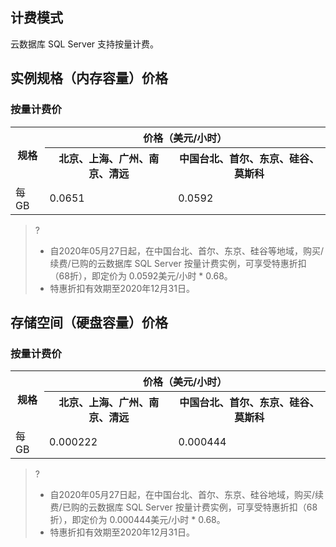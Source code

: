 ## 计费模式
云数据库 SQL Server 支持按量计费。
>

## 实例规格（内存容量）价格



### 按量计费价
<table>
<tr>
<th rowspan = "2" >规格</th>
<th colspan = "3" style="text-align:center">价格（美元/小时）</th>
</tr>
<tr>
<th>北京、上海、广州、南京、清远</th>
<th>中国台北、首尔、东京、硅谷、莫斯科</th>
</tr>
<tr>
<td>每 GB</td>
<td>0.0651</td>
<td>0.0592</td>
</tr>
</tbody></table>

>?
>- 自2020年05月27日起，在中国台北、首尔、东京、硅谷等地域，购买/续费/已购的云数据库 SQL Server 按量计费实例，可享受特惠折扣（68折），即定价为 0.0592美元/小时 * 0.68。
>- 特惠折扣有效期至2020年12月31日。
>

## 存储空间（硬盘容量）价格


### 按量计费价
<table>
<tr>
<th rowspan = "2" >规格</th>
<th colspan = "3" style="text-align:center">价格（美元/小时）</th>
</tr>
<tr>
<th>北京、上海、广州、南京、清远</th>
<th>中国台北、首尔、东京、硅谷、莫斯科</th>
</tr>
<tr>
<td>每 GB</td>
<td>0.000222</td>
<td>0.000444
</td>
</tr>
</tbody></table>

>?
>- 自2020年05月27日起，在中国台北、首尔、东京、硅谷地域，购买/续费/已购的云数据库 SQL Server 按量计费实例，可享受特惠折扣（68折），即定价为 0.000444美元/小时 * 0.68。
>- 特惠折扣有效期至2020年12月31日。
>

